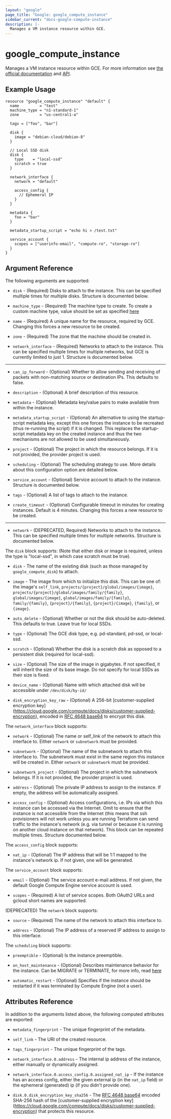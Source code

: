 ```yaml
---
layout: "google"
page_title: "Google: google_compute_instance"
sidebar_current: "docs-google-compute-instance"
description: |-
  Manages a VM instance resource within GCE.
---
```


# google\_compute\_instance

Manages a VM instance resource within GCE. For more information see
[the official documentation](https://cloud.google.com/compute/docs/instances)
and
[API](https://cloud.google.com/compute/docs/reference/latest/instances).


## Example Usage

```hcl
resource "google_compute_instance" "default" {
  name         = "test"
  machine_type = "n1-standard-1"
  zone         = "us-central1-a"

  tags = ["foo", "bar"]

  disk {
    image = "debian-cloud/debian-8"
  }

  // Local SSD disk
  disk {
    type    = "local-ssd"
    scratch = true
  }

  network_interface {
    network = "default"

    access_config {
      // Ephemeral IP
    }
  }

  metadata {
    foo = "bar"
  }

  metadata_startup_script = "echo hi > /test.txt"

  service_account {
    scopes = ["userinfo-email", "compute-ro", "storage-ro"]
  }
}
```

## Argument Reference

The following arguments are supported:

* `disk` - (Required) Disks to attach to the instance. This can be specified
    multiple times for multiple disks. Structure is documented below.

* `machine_type` - (Required) The machine type to create. To create a custom
    machine type, value should be set as specified
    [here](https://cloud.google.com/compute/docs/reference/latest/instances#machineType)

* `name` - (Required) A unique name for the resource, required by GCE.
    Changing this forces a new resource to be created.

* `zone` - (Required) The zone that the machine should be created in.

* `network_interface` - (Required) Networks to attach to the instance. This can
    be specified multiple times for multiple networks, but GCE is currently
    limited to just 1. Structure is documented below.

- - -

* `can_ip_forward` - (Optional) Whether to allow sending and receiving of
    packets with non-matching source or destination IPs.
    This defaults to false.

* `description` - (Optional) A brief description of this resource.

* `metadata` - (Optional) Metadata key/value pairs to make available from
    within the instance.

* `metadata_startup_script` - (Optional) An alternative to using the
    startup-script metadata key, except this one forces the instance to be
    recreated (thus re-running the script) if it is changed. This replaces the
    startup-script metadata key on the created instance and thus the two
    mechanisms are not allowed to be used simultaneously.

* `project` - (Optional) The project in which the resource belongs. If it
    is not provided, the provider project is used.

* `scheduling` - (Optional) The scheduling strategy to use. More details about
    this configuration option are detailed below.

* `service_account` - (Optional) Service account to attach to the instance.
    Structure is documented below.

* `tags` - (Optional) A list of tags to attach to the instance.

* `create_timeout` - (Optional) Configurable timeout in minutes for creating instances. Default is 4 minutes.
    Changing this forces a new resource to be created.

---

* `network` - (DEPRECATED, Required) Networks to attach to the instance. This
    can be specified multiple times for multiple networks. Structure is
    documented below.

The `disk` block supports: (Note that either disk or image is required, unless
the type is "local-ssd", in which case scratch must be true).

* `disk` - The name of the existing disk (such as those managed by
    `google_compute_disk`) to attach.

* `image` - The image from which to initialize this disk. This can be
    one of: the image's `self_link`, `projects/{project}/global/images/{image}`,
    `projects/{project}/global/images/family/{family}`, `global/images/{image}`,
    `global/images/family/{family}`, `family/{family}`, `{project}/{family}`,
    `{project}/{image}`, `{family}`, or `{image}`.

* `auto_delete` - (Optional) Whether or not the disk should be auto-deleted.
    This defaults to true. Leave true for local SSDs.

* `type` - (Optional) The GCE disk type, e.g. pd-standard, pd-ssd, or local-ssd.

* `scratch` - (Optional) Whether the disk is a scratch disk as opposed to a
    persistent disk (required for local-ssd).

* `size` - (Optional) The size of the image in gigabytes. If not specified, it
    will inherit the size of its base image. Do not specify for local SSDs as
    their size is fixed.

* `device_name` - (Optional) Name with which attached disk will be accessible
    under `/dev/disk/by-id/`

* `disk_encryption_key_raw` - (Optional) A 256-bit [customer-supplied encryption key]
    (https://cloud.google.com/compute/docs/disks/customer-supplied-encryption),
    encoded in [RFC 4648 base64](https://tools.ietf.org/html/rfc4648#section-4)
    to encrypt this disk.

The `network_interface` block supports:

* `network` - (Optional) The name or self_link of the network to attach this interface to.
    Either `network` or `subnetwork` must be provided.

*  `subnetwork` - (Optional) The name of the subnetwork to attach this interface
    to. The subnetwork must exist in the same region this instance will be
    created in. Either `network` or `subnetwork` must be provided.

*  `subnetwork_project` - (Optional) The project in which the subnetwork belongs.
   If it is not provided, the provider project is used.

* `address` - (Optional) The private IP address to assign to the instance. If
    empty, the address will be automatically assigned.

* `access_config` - (Optional) Access configurations, i.e. IPs via which this
    instance can be accessed via the Internet. Omit to ensure that the instance
    is not accessible from the Internet (this means that ssh provisioners will
    not work unless you are running Terraform can send traffic to the instance's
    network (e.g. via tunnel or because it is running on another cloud instance
    on that network). This block can be repeated multiple times. Structure
    documented below.

The `access_config` block supports:

* `nat_ip` - (Optional) The IP address that will be 1:1 mapped to the instance's
    network ip. If not given, one will be generated.

The `service_account` block supports:

* `email` - (Optional) The service account e-mail address. If not given, the
    default Google Compute Engine service account is used.

* `scopes` - (Required) A list of service scopes. Both OAuth2 URLs and gcloud
    short names are supported.

(DEPRECATED) The `network` block supports:

* `source` - (Required) The name of the network to attach this interface to.

* `address` - (Optional) The IP address of a reserved IP address to assign
    to this interface.

The `scheduling` block supports:

* `preemptible` - (Optional) Is the instance preemptible.

* `on_host_maintenance` - (Optional) Describes maintenance behavior for the
    instance. Can be MIGRATE or TERMINATE, for more info, read
    [here](https://cloud.google.com/compute/docs/instances/setting-instance-scheduling-options)

* `automatic_restart` - (Optional) Specifies if the instance should be
    restarted if it was terminated by Compute Engine (not a user).

## Attributes Reference

In addition to the arguments listed above, the following computed attributes are
exported:

* `metadata_fingerprint` - The unique fingerprint of the metadata.

* `self_link` - The URI of the created resource.

* `tags_fingerprint` - The unique fingerprint of the tags.

* `network_interface.0.address` - The internal ip address of the instance, either manually or dynamically assigned.

* `network_interface.0.access_config.0.assigned_nat_ip` - If the instance has an access config, either the given external ip (in the `nat_ip` field) or the ephemeral (generated) ip (if you didn't provide one).

* `disk.0.disk_encryption_key_sha256` - The [RFC 4648 base64](https://tools.ietf.org/html/rfc4648#section-4)
    encoded SHA-256 hash of the [customer-supplied encryption key]
    (https://cloud.google.com/compute/docs/disks/customer-supplied-encryption) that protects this resource.
